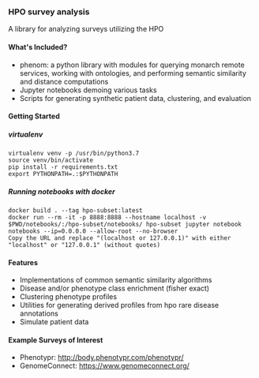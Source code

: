 ### HPO survey analysis
A library for analyzing surveys utilizing the HPO


#### What's Included?
- phenom: a python library with modules for querying monarch remote services, working with ontologies,
and performing semantic similarity and distance computations
- Jupyter notebooks demoing various tasks
- Scripts for generating synthetic patient data, clustering, and evaluation

#### Getting Started

##### virtualenv

    virtualenv venv -p /usr/bin/python3.7
    source venv/bin/activate
    pip install -r requirements.txt
    export PYTHONPATH=.:$PYTHONPATH


##### Running notebooks with docker

    docker build . --tag hpo-subset:latest
    docker run --rm -it -p 8888:8888 --hostname localhost -v $PWD/notebooks/:/hpo-subset/notebooks/ hpo-subset jupyter notebook notebooks --ip=0.0.0.0 --allow-root --no-browser
    Copy the URL and replace "(localhost or 127.0.0.1)" with either "localhost" or "127.0.0.1" (without quotes)


#### Features
- Implementations of common semantic similarity algorithms
- Disease and/or phenotype class enrichment (fisher exact)
- Clustering phenotype profiles
- Utilities for generating derived profiles from hpo rare disease annotations
- Simulate patient data


#### Example Surveys of Interest
- Phenotypr: http://body.phenotypr.com/phenotypr/
- GenomeConnect: https://www.genomeconnect.org/

